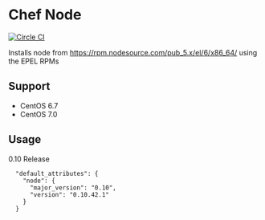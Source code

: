 # Chef Node
[![Circle CI](https://circleci.com/gh/usemarkup/chef-node.svg?style=svg)](https://circleci.com/gh/usemarkup/chef-node)

Installs node from https://rpm.nodesource.com/pub_5.x/el/6/x86_64/ using the EPEL RPMs
 
## Support

- CentOS 6.7
- CentOS 7.0

## Usage

0.10 Release
```
  "default_attributes": {
    "node": {
      "major_version": "0.10",
      "version": "0.10.42.1"
    }
  }
```
